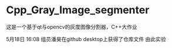 # Cpp_Gray_Image_segmenter
这是一个基于qt与opencv的灰度图像分割器，C++大作业

5月18日 16:08 组员潘昊在github desktop上获得了仓库文件 由此实验
